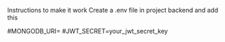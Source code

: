 Instructions to make it work
Create a .env file in project backend and add this

#MONGODB_URI=
#JWT_SECRET=your_jwt_secret_key
